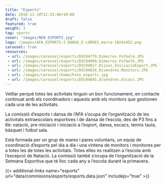 ```yaml
---
title: "Esports"
date: 2018-11-18T12:33:46+10:00
draft: false
featured: true
weight: 3
tag: sports
cover: "images/NEN ESPORTS.jpg"
logo: /images/AFA_ESPORTS-I-DANSA_E-LURDES_marca-1024x452.png
carousel: true
resources:
 - url: /images/carousel/esports/DSC04779.Dimecres.Futbol4.JPG
 - url: /images/carousel/esports/DSC04809.Dimecres.Futbol6.JPG
 - url: /images/carousel/esports/DSC04817.Dijous.IniciacioEsport.JPG
 - url: /images/carousel/esports/DSC04834.Divendres.Monitors.JPG
 - url: /images/carousel/home/Foto_esports.jpg
 - url: /images/carousel/esports/DSC04845.Divendres.Escacs.JPG
---
```


Vetllar perquè totes les activitats tinguin un bon funcionament, en contacte continuat amb els coordinadors i aquests amb els monitors que gestionen cada una de les activitats.

La comissió d’esports i dansa de l’AFA s’ocupa de l’organització de les activitats extraescolars esportives i de dansa de l’escola, des de P3 fins a 6è: natació, pre-iniciació i iniciació a l’esport, dansa, escacs, tennis taula, bàsquet i futbol sala. 

Està formada per un grup de mares i pares
voluntaris, un equip de coordinació d’esports pel dia a dia i una vintena de monitors i monitores per a totes les de totes les activitats. Totes elles es realitzen a l’escola amb l’excepció de Natació. La comissió també s’ocupa de l’organització de la Setmana Esportiva que té lloc cada any a l’escola durant la primavera.

{{< additional-links name="esports" url="data/commisions/esports/esports.data.json" includejs="true" >}}


